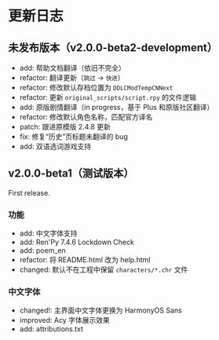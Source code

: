 # 更新日志

## 未发布版本（v2.0.0-beta2-development）

- add: 帮助文档翻译（依旧不完全）
- refactor: 翻译更新（`跳过` -> `快进`）
- refactor: 修改默认存档位置为 `DDLCModTempCNNext`
- refactor: 更新 `original_scripts/script.rpy` 的文件逻辑
- add: 原版剧情翻译（in progress，基于 Plus 和原版社区翻译）
- refactor: 修改默认角色名称，匹配官方译名
- patch: 跟进原模版 2.4.8 更新
- fix: 修复“历史”页标题未翻译的 bug
- add: 双语选词游戏支持

## v2.0.0-beta1（测试版本）

First release.

### 功能
- add: 中文字体支持
- add: Ren'Py 7.4.6 Lockdown Check
- add: poem_en
- refactor: 将 README.html 改为 help.html
- changed: 默认不在工程中保留 `characters/*.chr` 文件

### 中文字体
- changed!: 主界面中文字体更换为 HarmonyOS Sans
- improved: Acy 字体展示效果
- add: attributions.txt